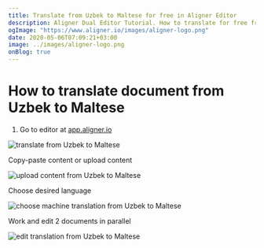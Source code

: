 ```yaml
---
title: Translate from Uzbek to Maltese for free in Aligner Editor
description: Aligner Dual Editor Tutorial. How to translate for free from Uzbek to Maltese. Aligner is multilingual document management platform. 
ogImage: "https://www.aligner.io/images/aligner-logo.png"
date: 2020-05-06T07:09:21+03:00
image: ../images/aligner-logo.png
onBlog: true
---
```


# How to translate document from Uzbek to Maltese

1. Go to editor at [app.aligner.io](https://app.aligner.io "Aligner App web page")

![translate from Uzbek to Maltese](../aligner-blank-editor.png "translate from Uzbek to Maltese")

Copy-paste content or upload content

![upload content from Uzbek to Maltese](../aligner-uploaded-document.png "upload content from Uzbek to Maltese")

Choose desired language

![choose machine translation from Uzbek to Maltese](../aligner-language-dropdown.png "choose machine translation from Uzbek to Maltese")

Work and edit 2 documents in parallel

![edit translation from Uzbek to Maltese](../aligner-double-sitded-editor.png "edit translation from Uzbek to Maltese")

